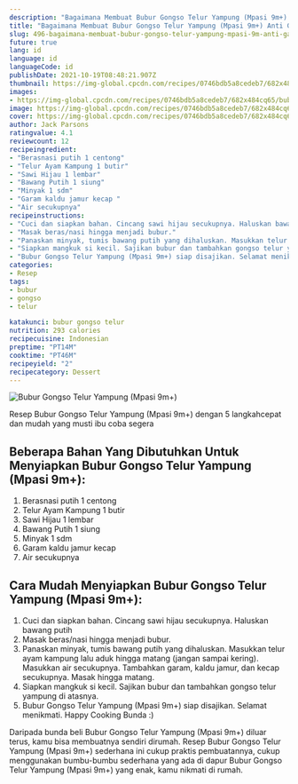 ```yaml
---
description: "Bagaimana Membuat Bubur Gongso Telur Yampung (Mpasi 9m+) Anti Gagal"
title: "Bagaimana Membuat Bubur Gongso Telur Yampung (Mpasi 9m+) Anti Gagal"
slug: 496-bagaimana-membuat-bubur-gongso-telur-yampung-mpasi-9m-anti-gagal
future: true
lang: id
language: id
languageCode: id
publishDate: 2021-10-19T08:48:21.907Z 
thumbnail: https://img-global.cpcdn.com/recipes/0746bdb5a8cedeb7/682x484cq65/bubur-gongso-telur-yampung-mpasi-9m-foto-resep-utama.png
images:
- https://img-global.cpcdn.com/recipes/0746bdb5a8cedeb7/682x484cq65/bubur-gongso-telur-yampung-mpasi-9m-foto-resep-utama.png
image: https://img-global.cpcdn.com/recipes/0746bdb5a8cedeb7/682x484cq65/bubur-gongso-telur-yampung-mpasi-9m-foto-resep-utama.png
cover: https://img-global.cpcdn.com/recipes/0746bdb5a8cedeb7/682x484cq65/bubur-gongso-telur-yampung-mpasi-9m-foto-resep-utama.png
author: Jack Parsons
ratingvalue: 4.1
reviewcount: 12
recipeingredient:
- "Berasnasi putih 1 centong"
- "Telur Ayam Kampung 1 butir"
- "Sawi Hijau 1 lembar"
- "Bawang Putih 1 siung"
- "Minyak 1 sdm"
- "Garam kaldu jamur kecap "
- "Air secukupnya"
recipeinstructions:
- "Cuci dan siapkan bahan. Cincang sawi hijau secukupnya. Haluskan bawang putih"
- "Masak beras/nasi hingga menjadi bubur."
- "Panaskan minyak, tumis bawang putih yang dihaluskan. Masukkan telur ayam kampung lalu aduk hingga matang (jangan sampai kering). Masukkan air secukupnya. Tambahkan garam, kaldu jamur, dan kecap secukupnya. Masak hingga matang."
- "Siapkan mangkuk si kecil. Sajikan bubur dan tambahkan gongso telur yampung di atasnya."
- "Bubur Gongso Telur Yampung (Mpasi 9m+) siap disajikan. Selamat menikmati. Happy Cooking Bunda :)"
categories:
- Resep
tags:
- bubur
- gongso
- telur

katakunci: bubur gongso telur 
nutrition: 293 calories
recipecuisine: Indonesian
preptime: "PT14M"
cooktime: "PT46M"
recipeyield: "2"
recipecategory: Dessert
---
```



![Bubur Gongso Telur Yampung (Mpasi 9m+)](https://img-global.cpcdn.com/recipes/0746bdb5a8cedeb7/682x484cq65/bubur-gongso-telur-yampung-mpasi-9m-foto-resep-utama.png)

Resep Bubur Gongso Telur Yampung (Mpasi 9m+)    dengan 5 langkahcepat dan mudah yang musti ibu coba segera

<!--inarticleads1-->

## Beberapa Bahan Yang Dibutuhkan Untuk Menyiapkan Bubur Gongso Telur Yampung (Mpasi 9m+):

1. Berasnasi putih 1 centong
1. Telur Ayam Kampung 1 butir
1. Sawi Hijau 1 lembar
1. Bawang Putih 1 siung
1. Minyak 1 sdm
1. Garam kaldu jamur kecap 
1. Air secukupnya



<!--inarticleads2-->

## Cara Mudah Menyiapkan Bubur Gongso Telur Yampung (Mpasi 9m+):

1. Cuci dan siapkan bahan. Cincang sawi hijau secukupnya. Haluskan bawang putih
1. Masak beras/nasi hingga menjadi bubur.
1. Panaskan minyak, tumis bawang putih yang dihaluskan. Masukkan telur ayam kampung lalu aduk hingga matang (jangan sampai kering). Masukkan air secukupnya. Tambahkan garam, kaldu jamur, dan kecap secukupnya. Masak hingga matang.
1. Siapkan mangkuk si kecil. Sajikan bubur dan tambahkan gongso telur yampung di atasnya.
1. Bubur Gongso Telur Yampung (Mpasi 9m+) siap disajikan. Selamat menikmati. Happy Cooking Bunda :)




Daripada bunda beli  Bubur Gongso Telur Yampung (Mpasi 9m+)  diluar terus, kamu  bisa membuatnya sendiri dirumah. Resep  Bubur Gongso Telur Yampung (Mpasi 9m+)  sederhana ini cukup praktis pembuatannya, cukup menggunakan bumbu-bumbu sederhana yang ada di dapur  Bubur Gongso Telur Yampung (Mpasi 9m+)  yang enak, kamu nikmati di rumah.
